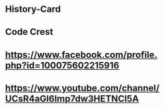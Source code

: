# History-Card
# Code Crest
# https://www.facebook.com/profile.php?id=100075602215916
# https://www.youtube.com/channel/UCsR4aGI6lmp7dw3HETNCl5A